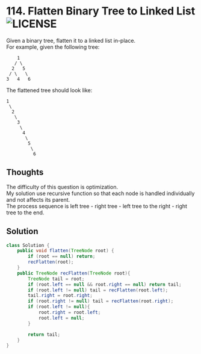 # 114. Flatten Binary Tree to Linked List ![LICENSE](https://img.shields.io/badge/Rank-Medium-orange) 
Given a binary tree, flatten it to a linked list in-place.  
For example, given the following tree:
```
    1
   / \
  2   5
 / \   \
3   4   6
```
The flattened tree should look like:
```
1
 \
  2
   \
    3
     \
      4
       \
        5
         \
          6
```
## Thoughts
The difficulty of this question is optimization.  
My solution use recursive function so that each node is handled individually and not affects its parent.   
The process sequence is left tree - right tree - left tree to the right - right tree to the end.

## Solution
```java
class Solution {
    public void flatten(TreeNode root) {
        if (root == null) return;
        recFlatten(root);
    }
    public TreeNode recFlatten(TreeNode root){
        TreeNode tail = root;
        if (root.left == null && root.right == null) return tail;
        if (root.left != null) tail = recFlatten(root.left);
        tail.right = root.right;
        if (root.right != null) tail = recFlatten(root.right);
        if (root.left != null){
            root.right = root.left;
            root.left = null;
        }

        return tail;
    }
}
```